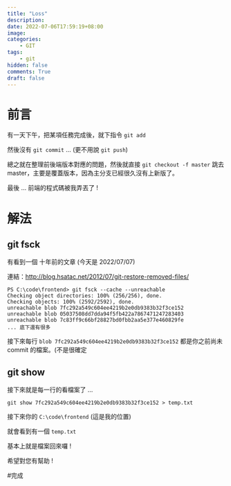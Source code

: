 ```yaml
---
title: "Loss"
description: 
date: 2022-07-06T17:59:19+08:00
image: 
categories:
    - GIT
tags:
    - git
hidden: false
comments: True
draft: false
---
```



# 前言

有一天下午，把某項任務完成後，就下指令 ```git add``` 

然後沒有 ```git commit``` ... (更不用說 ```git push```)

總之就在整理前後端版本對應的問題，然後就直接 ``` git checkout -f master ``` 跳去 master，主要是覆蓋版本，因為主分支已經很久沒有上新版了。

最後 ... 前端的程式碼被我弄丟了 !

# 解法

## git fsck

有看到一個 十年前的文章 (今天是 2022/07/07)

連結：http://blog.hsatac.net/2012/07/git-restore-removed-files/

```
PS C:\code\frontend> git fsck --cache --unreachable
Checking object directories: 100% (256/256), done.
Checking objects: 100% (2592/2592), done.
unreachable blob 7fc292a549c604ee4219b2e0db9383b32f3ce152
unreachable blob 05037508dd7dda94f5fb422a7867471247283403
unreachable blob 7c83ff9c66bf28827bd0fbb2aa5e377e460829fe
... 底下還有很多
```

接下來每行  ``` blob 7fc292a549c604ee4219b2e0db9383b32f3ce152 ``` 都是你之前尚未 commit 的檔案。(不是很確定

## git show 

接下來就是每一行的看檔案了 ...

```
git show 7fc292a549c604ee4219b2e0db9383b32f3ce152 > temp.txt
```

接下來你的 ``` C:\code\frontend ``` (這是我的位置)

就會看到有一個 ``` temp.txt ```

基本上就是檔案回來囉 ! 

希望對您有幫助 !

#完成